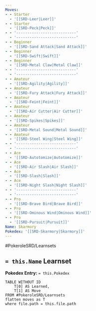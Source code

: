 ```yaml
---
Moves:
- - Starter
  - '[[SRD-Leer|Leer]]'
- - Starter
  - '[[SRD-Peck|Peck]]'
- - '---------------------------'
  - '---------------------------'
- - Beginner
  - '[[SRD-Sand Attack|Sand Attack]]'
- - Beginner
  - '[[SRD-Swift|Swift]]'
- - Beginner
  - '[[SRD-Metal Claw|Metal Claw]]'
- - '---------------------------'
  - '---------------------------'
- - Amateur
  - '[[SRD-Agility|Agility]]'
- - Amateur
  - '[[SRD-Fury Attack|Fury Attack]]'
- - Amateur
  - '[[SRD-Feint|Feint]]'
- - Amateur
  - '[[SRD-Air Cutter|Air Cutter]]'
- - Amateur
  - '[[SRD-Spikes|Spikes]]'
- - Amateur
  - '[[SRD-Metal Sound|Metal Sound]]'
- - Amateur
  - '[[SRD-Steel Wing|Steel Wing]]'
- - '---------------------------'
  - '---------------------------'
- - Ace
  - '[[SRD-Autotomize|Autotomize]]'
- - Ace
  - '[[SRD-Air Slash|Air Slash]]'
- - Ace
  - '[[SRD-Slash|Slash]]'
- - Ace
  - '[[SRD-Night Slash|Night Slash]]'
- - '---------------------------'
  - '---------------------------'
- - Pro
  - '[[SRD-Brave Bird|Brave Bird]]'
- - Pro
  - '[[SRD-Ominous Wind|Ominous Wind]]'
- - Pro
  - '[[SRD-Pursuit|Pursuit]]'
Name: Skarmory
Pokedex: '[[SRD-Skarmory|Skarmory]]'
---
```


#PokeroleSRD/Learnsets

## `= this.Name` Learnset

**Pokedex Entry:** `= this.Pokedex`

```dataview
TABLE WITHOUT ID
    T[0] AS Learned,
    T[1] AS Move
FROM #PokeroleSRD/Learnsets
flatten moves as T
where file.path = this.file.path
```
